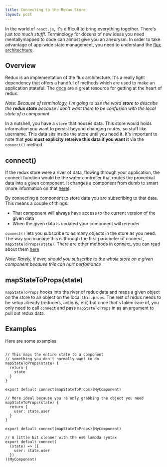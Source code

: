 ```yaml
---
title: Connecting to the Redux Store
layout: post
---
```


In the world of `react.js`, it's difficult to bring everything together. There's just *too much stuff!*. Terminology for dozens of new ideas you need mentallymapped to code can almost give you an aneurysm. In order to take advantage of app-wide state management, you need to understand the [flux architechture](https://facebook.github.io/flux/docs/overview.html). 

## Overview

Redux is an implementation of the flux architecture. It's a really light dependency that offers a handful of methods which are used to make an application stateful. The [docs](http://rackt.org/redux/docs/introduction/index.html) are a great resource for getting at the heart of redux.

*Note: Because of terminology, I'm going to use the word __store__ to describe the __redux state__ because I don't want there to be confusion with the local state of a component*

In a nutshell, you have a `store` that houses data. This store would holds information you want to persist beyond changing routes, so stuff like username. This data sits inside the store until you need it. It's important to note that __you must explicity retreive this data if you want it__ via the `connect()` method.

## connect()

If the redux store were a river of data, flowing through your application, the connect function would be the water controller that routes the proverbial data into a given component. It changes a component from dumb to smart (more information on that [here](https://medium.com/@dan_abramov/smart-and-dumb-components-7ca2f9a7c7d0#.tcfx9ct67)).

By connecting a component to store data you are subscribing to that data. This means a couple of things:

- That component will always have access to the current version of the given data
- When the given data is updated your component will rerender

`connect()` lets you subscribe to as many objects in the store as you need. The way you manage this is through the first parameter of connect, `mapStateToProps(state)`. There are other methods in connect, you can read about them [here](https://github.com/rackt/react-redux/blob/master/docs/api.md)

*Note: Rarely, if ever, should you subscribe to the whole store on a given component because this can hurt perfomance*

## mapStateToProps(state)

`mapStateToProps` hooks into the river of redux data and maps a given object on the store to an object on the local `this.props`. The rest of redux needs to be setup already (reducers, actions, etc) but once that's taken care of, you only need to call `connect` and pass `mapStateToProps` in as an argument to pull out redux data.

## Examples

Here are some examples

~~~

// This maps the entire state to a component
// something you don't normally want to do
mapStateToProps(state) {
  return {
    state
  }
}

export default connect(mapStateToProps)(MyComponent)
~~~

~~~
// More ideal because you're only grabbing the object you need
mapStateToProps(state) {
  return {
    user: state.user
  }
}

export default connect(mapStateToProps)(MyComponent)
~~~

~~~
// A little bit cleaner with the es6 lambda syntax
export default connect(
  (state) => ({
    user: state.user
  })
)(MyComponent)
~~~